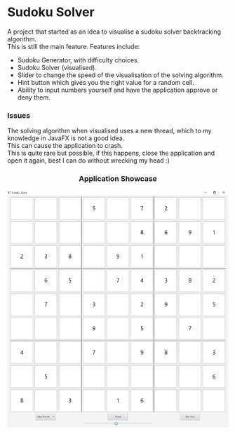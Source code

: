 # Sudoku Solver

A project that started as an idea to visualise a sudoku solver backtracking algorithm.  
This is still the main feature. Features include:

- Sudoku Generator, with difficulty choices.
- Sudoku Solver (visualised).
- Slider to change the speed of the visualisation of the solving algorithm.
- Hint button which gives you the right value for a random cell.
- Ability to input numbers yourself and have the application approve or deny them.

### Issues

The solving algorithm when visualised uses a new thread, which to my knowledge in JavaFX is not a good idea.  
This can cause the application to crash.  
This is quite rare but possible, if this happens, close the application and open it again, best I can do without
wrecking my head :)

### <p align="center"> Application Showcase

<img src="https://github.com/Chuset21/Sudoku-Solver/blob/main/showcase/sudoku.png"></p>
